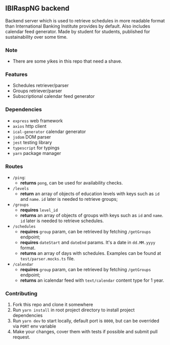 ## IBIRaspNG backend

Backend server which is used to retrieve schedules in more readable format than International Banking Institute provides by default. Also includes calendar feed generator. Made by student for students, published for sustainability over some time.

### Note
- There are some yikes in this repo that need a shave.

### Features
- Schedules retriever/parser
- Groups retriever/parser
- Subscriptional calendar feed generator

### Dependencies
- `express` web framework
- `axios` http client
- `ical-generator` calendar generator
- `jsdom` DOM parser
- `jest` testing library
- `typescript` for typings
- `yarn` package manager

### Routes

- `/ping`:
  - **returns** `pong`, can be used for availability checks.
- `/levels`
  - **return** an array of objects of education levels with keys such as `id` and `name`. `id` later is needed to retrieve groups;
- `/groups`
  - **requires** `level_id` 
  - **returns** an array of objects of groups with keys such as `id` and `name`. `id` later is needed to retrieve schedules.
- `/schedules`
  - **requires** `group` param, can be retrieved by fetching `/getGroups` endpoint;
  - **requires** `dateStart` and `dateEnd` params. It's a date in `dd.MM.yyyy` format.
  - **returns** an array of days with schedules. Examples can be found at `test/parser.mocks.ts` file.
- `/calendar`
  - **requires** `group` param, can be retrieved by fetching `/getGroups` endpoint;
  - **returns** an icalendar feed with `text/calendar` content type for 1 year.

### Contributing
1. Fork this repo and clone it somewhere
2. Run `yarn install` in root project directory to install project dependencies
3. Run `yarn dev` to start locally, default port is `8000`, but can be overrided via `PORT` env variable
4. Make your changes, cover them with tests if possible and submit pull request.
